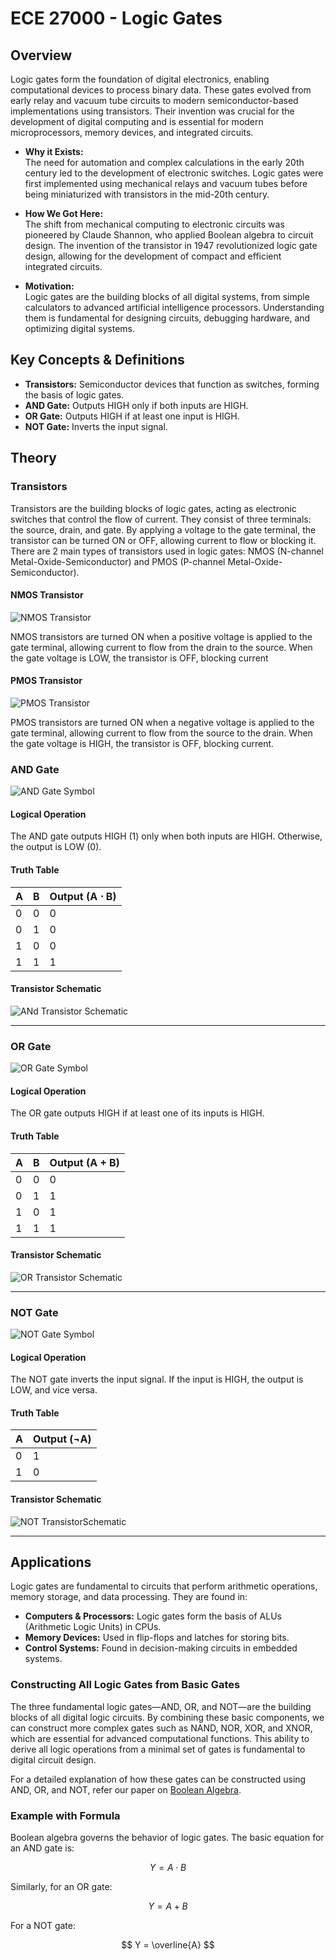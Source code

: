 # ECE 27000 - Logic Gates

## Overview

Logic gates form the foundation of digital electronics, enabling computational devices to process binary data. These gates evolved from early relay and vacuum tube circuits to modern semiconductor-based implementations using transistors. Their invention was crucial for the development of digital computing and is essential for modern microprocessors, memory devices, and integrated circuits.

- **Why it Exists:**  
  The need for automation and complex calculations in the early 20th century led to the development of electronic switches. Logic gates were first implemented using mechanical relays and vacuum tubes before being miniaturized with transistors in the mid-20th century.

- **How We Got Here:**  
  The shift from mechanical computing to electronic circuits was pioneered by Claude Shannon, who applied Boolean algebra to circuit design. The invention of the transistor in 1947 revolutionized logic gate design, allowing for the development of compact and efficient integrated circuits.

- **Motivation:**  
  Logic gates are the building blocks of all digital systems, from simple calculators to advanced artificial intelligence processors. Understanding them is fundamental for designing circuits, debugging hardware, and optimizing digital systems.

## Key Concepts & Definitions

- **Transistors:** Semiconductor devices that function as switches, forming the basis of logic gates.
- **AND Gate:** Outputs HIGH only if both inputs are HIGH.
- **OR Gate:** Outputs HIGH if at least one input is HIGH.
- **NOT Gate:** Inverts the input signal.

## Theory

### Transistors

Transistors are the building blocks of logic gates, acting as electronic switches that control the flow of current. They consist of three terminals: the source, drain, and gate. By applying a voltage to the gate terminal, the transistor can be turned ON or OFF, allowing current to flow or blocking it. There are 2 main types of transistors used in logic gates: NMOS (N-channel Metal-Oxide-Semiconductor) and PMOS (P-channel Metal-Oxide-Semiconductor).

#### NMOS Transistor

![NMOS Transistor](assets/NMOS-Transistor.png)

NMOS transistors are turned ON when a positive voltage is applied to the gate terminal, allowing current to flow from the drain to the source. When the gate voltage is LOW, the transistor is OFF, blocking current

#### PMOS Transistor

![PMOS Transistor](assets/PMOS-Transistor.jpg)

PMOS transistors are turned ON when a negative voltage is applied to the gate terminal, allowing current to flow from the source to the drain. When the gate voltage is HIGH, the transistor is OFF, blocking current.

### AND Gate

![AND Gate Symbol](assets/Schematic-and-gate.png)

#### Logical Operation

The AND gate outputs HIGH (1) only when both inputs are HIGH. Otherwise, the output is LOW (0).

#### Truth Table

| A   | B   | Output (A ⋅ B) |
| --- | --- | -------------- |
| 0   | 0   | 0              |
| 0   | 1   | 0              |
| 1   | 0   | 0              |
| 1   | 1   | 1              |

#### Transistor Schematic

![ANd Transistor Schematic](assets/Transistor-and-gate.png)

---

### OR Gate

![OR Gate Symbol](assets/Schematic-or-gate.png)

#### Logical Operation

The OR gate outputs HIGH if at least one of its inputs is HIGH.

#### Truth Table

| A   | B   | Output (A + B) |
| --- | --- | -------------- |
| 0   | 0   | 0              |
| 0   | 1   | 1              |
| 1   | 0   | 1              |
| 1   | 1   | 1              |

#### Transistor Schematic

![OR Transistor Schematic](assets/Transistor-or-gate.png)

---

### NOT Gate

![NOT Gate Symbol](assets/Schematic-not-gate.png)

#### Logical Operation

The NOT gate inverts the input signal. If the input is HIGH, the output is LOW, and vice versa.

#### Truth Table

| A   | Output (¬A) |
| --- | ----------- |
| 0   | 1           |
| 1   | 0           |

#### Transistor Schematic

![NOT TransistorSchematic](assets/Transistor-not-gate.jpg)

---

## Applications

Logic gates are fundamental to circuits that perform arithmetic operations, memory storage, and data processing. They are found in:

- **Computers & Processors:** Logic gates form the basis of ALUs (Arithmetic Logic Units) in CPUs.
- **Memory Devices:** Used in flip-flops and latches for storing bits.
- **Control Systems:** Found in decision-making circuits in embedded systems.

### Constructing All Logic Gates from Basic Gates

The three fundamental logic gates—AND, OR, and NOT—are the building blocks of all digital logic circuits. By combining these basic components, we can construct more complex gates such as NAND, NOR, XOR, and XNOR, which are essential for advanced computational functions. This ability to derive all logic operations from a minimal set of gates is fundamental to digital circuit design.

For a detailed explanation of how these gates can be constructed using AND, OR, and NOT, refer our paper on [Boolean Algebra](./Boolean%20Algebra.md).

### Example with Formula

Boolean algebra governs the behavior of logic gates. The basic equation for an AND gate is:

$$
Y = A \cdot B
$$

Similarly, for an OR gate:

$$
Y = A + B
$$

For a NOT gate:

$$
Y = \overline{A}
$$
